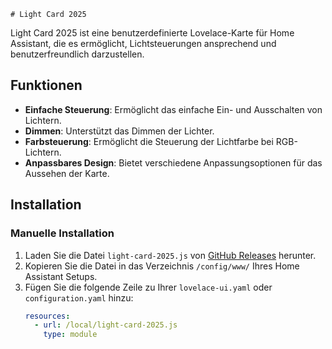     # Light Card 2025

Light Card 2025 ist eine benutzerdefinierte Lovelace-Karte für Home Assistant, die es ermöglicht, Lichtsteuerungen ansprechend und benutzerfreundlich darzustellen.

## Funktionen

- **Einfache Steuerung**: Ermöglicht das einfache Ein- und Ausschalten von Lichtern.
- **Dimmen**: Unterstützt das Dimmen der Lichter.
- **Farbsteuerung**: Ermöglicht die Steuerung der Lichtfarbe bei RGB-Lichtern.
- **Anpassbares Design**: Bietet verschiedene Anpassungsoptionen für das Aussehen der Karte.

## Installation

### Manuelle Installation

1. Laden Sie die Datei `light-card-2025.js` von [GitHub Releases](https://github.com/Hergen1982/light-card-2025/releases) herunter.
2. Kopieren Sie die Datei in das Verzeichnis `/config/www/` Ihres Home Assistant Setups.
3. Fügen Sie die folgende Zeile zu Ihrer `lovelace-ui.yaml` oder `configuration.yaml` hinzu:
   ```yaml
   resources:
     - url: /local/light-card-2025.js
       type: module